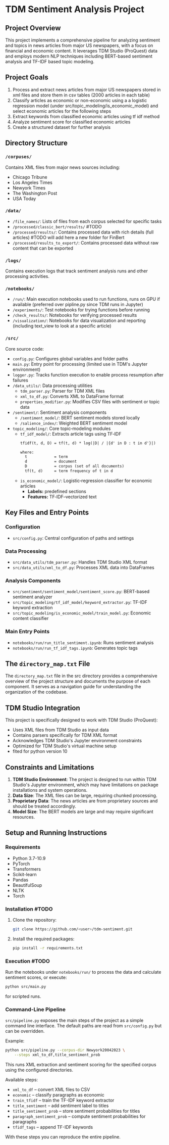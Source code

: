 # TDM Sentiment Analysis Project

## Project Overview

This project implements a comprehensive pipeline for analyzing sentiment and topics in news articles from major US newspapers, with a focus on financial and economic content. It leverages TDM Studio (ProQuest) data and employs modern NLP techniques including BERT-based sentiment analysis and TF-IDF based topic modeling.

## Project Goals

1. Process and extract news articles from major US newspapers stored in xml files and store them in csv tables (2000 articles in each table)
2. Classify articles as economic or non-economic using a a logistic regression model (under src/topic_modeling/is_economic_model) and select economic articles for the following steps 
3. Extract keywords from classified economic articles using tf idf method
4. Analyze sentiment score for classified economic articles
5. Create a structured dataset for further analysis

## Directory Structure

### `/corpuses/`
Contains XML files from major news sources including:
- Chicago Tribune
- Los Angeles Times
- Newyork Times
- The Washington Post
- USA Today

### `/data/`
- `/file_names/`: Lists of files from each corpus selected for specific tasks
- `/processed/classic_bert/results/` #TODO
- `/processed/results/`: Contains processed data with rich details (full articles) #TODO will add here a new folder for FinBert 
- `/processed/results_to_export/`: Contains processed data without raw content that can be exported

### `/logs/`
Contains execution logs that track sentiment analysis runs and other processing activities.

### `/notebooks/`
- `/run/`: Main execution notebooks used to run functions, runs on GPU if available (preferred over pipline.py since TDM runs in Jupyter)
- `/experiments/`: Test notebooks for trying functions before running
- `/check_results/`: Notebooks for verifying processed results
- `/visualization/`: Notebooks for data visualization and reporting (including text_view to look at a specific article)

### `/src/`
Core source code:
- `config.py`: Configures global variables and folder paths
- `main.py`: Entry point for processing (limited use in TDM's Jupyter environment)
- `logger.py`: Tracks function execution to enable process resumption after failures
- `/data_utils/`: Data processing utilities
  - `tdm_parser.py`: Parser for TDM XML files
  - `xml_to_df.py`: Converts XML to DataFrame format
  - `properties_modifier.py`: Modifies CSV files with sentiment or topic data
- `/sentiment/`: Sentiment analysis components
  - `/sentiment_model/`: BERT sentiment models stored locally
  - `/salience_index/`: Weighted BERT sentiment model
- `topic_modeling/`: Core topic‑modeling modules  
  - `tf_idf_model/`: Extracts article tags using TF‑IDF  
    ```txt
    tfidf(t, d, D) = tf(t, d) * log(|D| / |{d' in D : t in d'}|)

    where:
      t            = term
      d            = document
      D            = corpus (set of all documents)
      tf(t, d)     = term frequency of t in d
    ```  
  - `is_economic_model/`: Logistic‑regression classifier for economic articles  
    - **Labels:** predefined sections  
    - **Features:** TF‑IDF–vectorized text  


## Key Files and Entry Points

### Configuration
- `src/config.py`: Central configuration of paths and settings

### Data Processing
- `src/data_utils/tdm_parser.py`: Handles TDM Studio XML format
- `src/data_utils/xml_to_df.py`: Processes XML data into DataFrames

### Analysis Components
- `src/sentiment/sentiment_model/sentiment_score.py`: BERT-based sentiment analyzer
- `src/topic_modeling/tf_idf_model/keyword_extractor.py`: TF-IDF keyword extraction
- `src/topic_modeling/is_economic_model/train_model.py`: Economic content classifier

### Main Entry Points
- `notebooks/run/run_title_sentiment.ipynb`: Runs sentiment analysis
- `notebooks/run/run_tf_idf_tags.ipynb`: Generates topic tags

## The `directory_map.txt` File

The `directory_map.txt` file in the src directory provides a comprehensive overview of the project structure and documents the purpose of each component. It serves as a navigation guide for understanding the organization of the codebase.

## TDM Studio Integration

This project is specifically designed to work with TDM Studio (ProQuest):
- Uses XML files from TDM Studio as input data
- Contains parsers specifically for TDM XML format
- Acknowledges TDM Studio's Jupyter environment constraints
- Optimized for TDM Studio's virtual machine setup
- fited for python version 10 

## Constraints and Limitations

1. **TDM Studio Environment**: The project is designed to run within TDM Studio's Jupyter environment, which may have limitations on package installations and system operations.
2. **Data Size**: The XML files can be large, requiring chunked processing.
3. **Proprietary Data**: The news articles are from proprietary sources and should be treated accordingly.
4. **Model Size**: The BERT models are large and may require significant resources.

## Setup and Running Instructions

### Requirements
- Python 3.7-10.9 
- PyTorch
- Transformers
- Scikit-learn
- Pandas
- BeautifulSoup
- NLTK
- Torch

### Installation #TODO
1. Clone the repository:
   ```bash
   git clone https://github.com/<user>/tdm-sentiment.git
   ```
2. Install the required packages:
   ```bash
   pip install -r requirements.txt
   ```

### Execution #TODO
Run the notebooks under `notebooks/run/` to process the data and calculate
sentiment scores, or execute:
```bash
python src/main.py
```
for scripted runs.

### Command-Line Pipeline
`src/pipeline.py` exposes the main steps of the project as a simple command line interface. The default paths are read from `src/config.py` but can be overridden.

Example:
```bash
python src/pipeline.py --corpus-dir Newyork20042023 \
    --steps xml_to_df,title_sentiment_prob
```
This runs XML extraction and sentiment scoring for the specified corpus using the configured directories.


Available steps:
- `xml_to_df` – convert XML files to CSV
- `economic` – classify paragraphs as economic
- `train_tfidf` – train the TF-IDF keyword extractor
- `title_sentiment` – add sentiment label to titles
- `title_sentiment_prob` – store sentiment probabilities for titles
- `paragraph_sentiment_prob` – compute sentiment probabilities for paragraphs
- `tfidf_tags` – append TF-IDF keywords


With these steps you can reproduce the entire pipeline.
